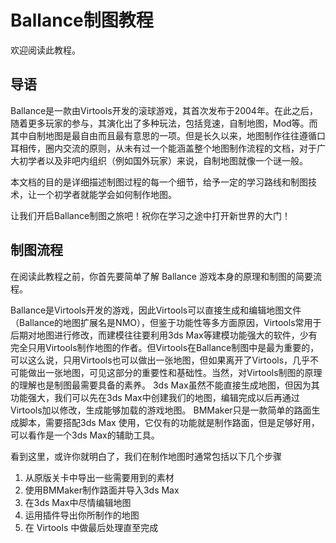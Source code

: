 # Ballance制图教程

欢迎阅读此教程。

## 导语

Ballance是一款由Virtools开发的滚球游戏，其首次发布于2004年。在此之后，随着更多玩家的参与，其演化出了多种玩法，包括竞速，自制地图，Mod等。而其中自制地图是最自由而且最有意思的一项。但是长久以来，地图制作往往遵循口耳相传，圈内交流的原则，从未有过一个能涵盖整个地图制作流程的文档，对于广大初学者以及非吧内组织（例如国外玩家）来说，自制地图就像一个谜一般。

本文档的目的是详细描述制图过程的每一个细节，给予一定的学习路线和制图技术，让一个初学者就能学会如何制作地图。

让我们开启Ballance制图之旅吧！祝你在学习之途中打开新世界的大门！

## 制图流程

在阅读此教程之前，你首先要简单了解 Ballance 游戏本身的原理和制图的简要流程。

Ballance是Virtools开发的游戏，因此Virtools可以直接生成和编辑地图文件（Ballance的地图扩展名是NMO），但鉴于功能性等多方面原因，Virtools常用于后期对地图进行修改，而建模往往要利用3ds Max等建模功能强大的软件，少有完全只用Virtools制作地图的作者。但Virtools在Ballance制图中是最为重要的，可以这么说，只用Virtools也可以做出一张地图，但如果离开了Virtools，几乎不可能做出一张地图，可见这部分的重要性和基础性。当然，对Virtools制图的原理的理解也是制图最需要具备的素养。
3ds Max虽然不能直接生成地图，但因为其功能强大，我们可以先在3ds Max中创建我们的地图，编辑完成以后再通过Virtools加以修改，生成能够加载的游戏地图。 
BMMaker只是一款简单的路面生成脚本，需要搭配3ds Max 使用，它仅有的功能就是制作路面，但是足够好用，可以看作是一个3ds Max的辅助工具。 

看到这里，或许你就明白了，我们在制作地图时通常包括以下几个步骤

1. 从原版关卡中导出一些需要用到的素材
2. 使用BMMaker制作路面并导入3ds Max
3. 在3ds Max中尽情编辑地图
4. 运用插件导出你所制作的地图
5. 在 Virtools 中做最后处理直至完成
